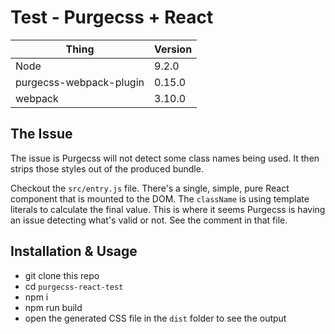 # Test - Purgecss + React

| Thing | Version |
| ----- | ------- |
| Node | 9.2.0 |
| purgecss-webpack-plugin | 0.15.0 |
| webpack | 3.10.0 |


## The Issue

The issue is Purgecss will not detect some class names being used. It then strips those styles out of the produced bundle.

Checkout the `src/entry.js` file. There's a single, simple, pure React component that is mounted to the DOM. The `className` is using template literals to calculate the final value. This is where it seems Purgecss is having an issue detecting what's valid or not. See the comment in that file.


## Installation & Usage

* git clone this repo
* cd `purgecss-react-test`
* npm i
* npm run build
* open the generated CSS file in the `dist` folder to see the output
